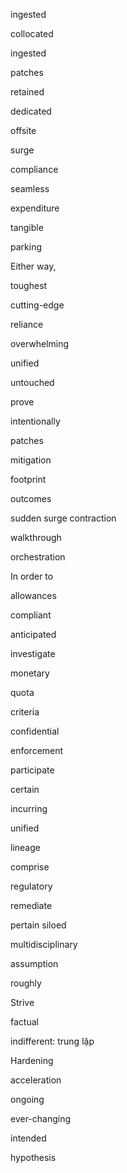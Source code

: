 ingested 

collocated 

ingested 

patches 

retained

dedicated 

offsite

surge 

compliance

seamless 

expenditure 

tangible 

parking 

Either way, 

toughest

cutting-edge

reliance 

overwhelming

unified 

untouched

prove 

intentionally 

patches 

mitigation 

footprint 

outcomes 

sudden surge
contraction 

walkthrough 

orchestration 

In order to

allowances

compliant 

anticipated 

investigate 

monetary 

quota 

criteria

confidential

enforcement 

participate 

certain 

incurring 

unified 

lineage

comprise 

regulatory 

remediate 

pertain 
siloed 

multidisciplinary 

assumption 

roughly 

Strive 

factual

indifferent: trung lập

Hardening 

acceleration 

ongoing 

ever-changing

intended 

hypothesis 
